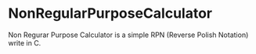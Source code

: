 # NonRegularPurposeCalculator
Non Regurar Purpose Calculator is a simple RPN (Reverse Polish Notation) write in C.
